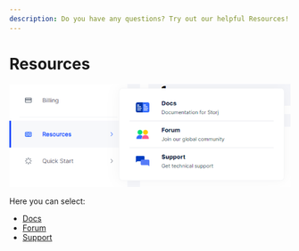 ```yaml
---
description: Do you have any questions? Try out our helpful Resources!
---
```


# Resources

![](<../../.gitbook/assets/image (128) (1) (1).png>)

Here you can select:

* [Docs](https://docs.storj.io/)
* [Forum](https://forum.storj.io/)
* [Support](https://supportdcs.storj.io/hc/en-us)
